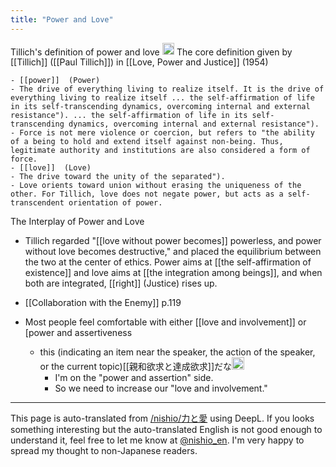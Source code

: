 ```yaml
---
title: "Power and Love"
---
```


Tillich's definition of power and love
<img src='https://scrapbox.io/api/pages/nishio-en/o3/icon' alt='o3.icon' height="19.5"/>
The core definition given by [[Tillich]] ([[Paul Tillich]]) in [[Love, Power and Justice]] (1954)

    - [[power]]  (Power)
    - The drive of everything living to realize itself. It is the drive of everything living to realize itself ... the self-affirmation of life in its self-transcending dynamics, overcoming internal and external resistance"). ... the self-affirmation of life in its self-transcending dynamics, overcoming internal and external resistance").
    - Force is not mere violence or coercion, but refers to "the ability of a being to hold and extend itself against non-being. Thus, legitimate authority and institutions are also considered a form of force.
    - [[love]]  (Love)
    - The drive toward the unity of the separated").
    - Love orients toward union without erasing the uniqueness of the other. For Tillich, love does not negate power, but acts as a self-transcendent orientation of power.

The Interplay of Power and Love
- Tillich regarded "[[love without power becomes]] powerless, and power without love becomes destructive," and placed the equilibrium between the two at the center of ethics. Power aims at [[the self-affirmation of existence]] and love aims at [[the integration among beings]], and when both are integrated, [[right]] (Justice) rises up.


- [[Collaboration with the Enemy]]  p.119
- Most people feel comfortable with either [[love and involvement]] or [power and assertiveness
    - this (indicating an item near the speaker, the action of the speaker, or the current topic)[[親和欲求と達成欲求]]だな<img src='https://scrapbox.io/api/pages/nishio-en/nishio/icon' alt='nishio.icon' height="19.5"/>
        - I'm on the "power and assertion" side.
        - So we need to increase our "love and involvement."

---
This page is auto-translated from [/nishio/力と愛](https://scrapbox.io/nishio/力と愛) using DeepL. If you looks something interesting but the auto-translated English is not good enough to understand it, feel free to let me know at [@nishio_en](https://twitter.com/nishio_en). I'm very happy to spread my thought to non-Japanese readers.